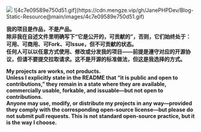 <img src="https://skillicons.dev/icons?i=html,css,js,vscode,php,nginx,python,golang,aws,gcp,azure,vue,nodejs,git,docker,vim&theme=light&perline=8"/>
![4c7e09589e750d51.gif](https://cdn.mengze.vip/gh/JanePHPDev/Blog-Static-Resource@main/images/4c7e09589e750d51.gif)

**我的项目是作品，不是产品。  
除非我在自述文件里明确写下“它是公开的，可贡献的”，否则，它们始终处于：可用、可商用、可Fork、可Issue，但不可贡献的状态。  
任何人可以以任意方式使用、修改或分发我的项目——前提是遵守对应的开源协议，但请不要提交拉取请求。这不是开源的标准做法，但这是我选择的方式。**

**My projects are works, not products.  
Unless I explicitly state in the README that “it is public and open to contributions,” they remain in a state where they are available, commercially usable, forkable, and issuable—but not open to contributions.  
Anyone may use, modify, or distribute my projects in any way—provided they comply with the corresponding open-source license—but please do not submit pull requests. This is not standard open-source practice, but it is the way I choose.**